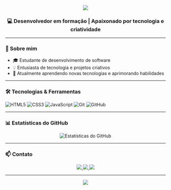 <p align="center">
  <img src="https://capsule-render.vercel.app/api?type=waving&color=gradient&height=180&section=header&text=Olá,%20eu%20sou%20o%20Fábio!&fontSize=30&fontAlignY=35&animation=fadeIn" />
</p>

<h3 align="center">💻 Desenvolvedor em formação | Apaixonado por tecnologia e criatividade</h3>

---

### 🚀 Sobre mim

- 🎓 Estudante de desenvolvimento de software
- 💡 Entusiasta de tecnologia e projetos criativos
- 🌱 Atualmente aprendendo novas tecnologias e aprimorando habilidades

---

### 🛠️ Tecnologias & Ferramentas

![HTML5](https://img.shields.io/badge/HTML5-E34F26?style=flat&logo=html5&logoColor=white)
![CSS3](https://img.shields.io/badge/CSS3-1572B6?style=flat&logo=css3&logoColor=white)
![JavaScript](https://img.shields.io/badge/JavaScript-F7DF1E?style=flat&logo=javascript&logoColor=black)
![Git](https://img.shields.io/badge/Git-F05032?style=flat&logo=git&logoColor=white)
![GitHub](https://img.shields.io/badge/GitHub-181717?style=flat&logo=github&logoColor=white)

---

### 📊 Estatísticas do GitHub

<p align="center">
  <img src="https://github-readme-stats.vercel.app/api?username=Fabinxz&show_icons=true&theme=radical" alt="Estatísticas do GitHub" />
</p>

---

### 📫 Contato

<p align="center">
  <a href="mailto:fabio@example.com">
    <img src="https://img.shields.io/badge/-Email-D14836?style=flat&logo=gmail&logoColor=white" />
  </a>
  <a href="https://www.linkedin.com/in/fabio">
    <img src="https://img.shields.io/badge/-LinkedIn-0077B5?style=flat&logo=linkedin&logoColor=white" />
  </a>
  <a href="https://www.instagram.com/fabio">
    <img src="https://img.shields.io/badge/-Instagram-E4405F?style=flat&logo=instagram&logoColor=white" />
  </a>
</p>

---

<p align="center">
  <img src="https://capsule-render.vercel.app/api?section=footer&type=waving&color=gradient&height=120" />
</p>
